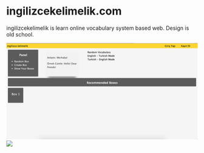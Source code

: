 # ingilizcekelimelik.com

ingilizcekelimelik is learn online vocabulary system based web. 
Design is old school.

<img src="Screenshots/1.png">

<img src="http://i.hizliresim.com/pBPgzm.jpg">
